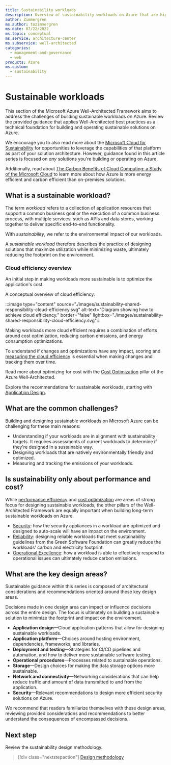 ```yaml
---
title: Sustainability workloads
description: Overview of sustainability workloads on Azure that are highly reliable.
author: Zimmergren
ms.author: tozimmergren
ms.date: 07/22/2022
ms.topic: conceptual
ms.service: architecture-center
ms.subservice: well-architected
categories:
  - management-and-governance
  - web
products: Azure
ms.custom:
  - sustainability
---
```


# Sustainable workloads

This section of the Microsoft Azure Well-Architected Framework aims to address the challenges of building sustainable workloads on Azure. Review the provided guidance that applies Well-Architected best practices as a technical foundation for building and operating sustainable solutions on Azure.

We encourage you to also read more about the [Microsoft Cloud for Sustainability](https://www.microsoft.com/sustainability/cloud) for opportunities to leverage the capabilities of that platform as part of your solution architecture. However, guidance found in this article series is focused on _any_ solutions you're building or operating on Azure.

Additionally, read about [The Carbon Benefits of Cloud Computing: a Study of the Microsoft Cloud](https://www.microsoft.com/download/details.aspx?id=56950) to learn more about how Azure is more energy efficient and carbon efficient than on-premises solutions.

## What is a sustainable workload?

The term _workload_ refers to a collection of application resources that support a common business goal or the execution of a common business process, with multiple services, such as APIs and data stores, working together to deliver specific end-to-end functionality.

With _sustainability_, we refer to the environmental impact of our workloads.

A _sustainable workload_ therefore describes the practice of designing solutions that maximize utilization while minimizing waste, ultimately reducing the footprint on the environment.

### Cloud efficiency overview

An initial step in making workloads more sustainable is to optimize the application's cost.

A conceptual overview of cloud efficiency:

:::image type="content" source="./images/sustainability-shared-responsibility-cloud-efficiency.svg" alt-text="Diagram showing how to achieve cloud efficiency." border="false" lightbox="./images/sustainability-shared-responsibility-cloud-efficiency.svg":::

Making workloads more cloud efficient requires a combination of efforts around cost optimization, reducing carbon emissions, and energy consumption optimizations.

To understand if changes and optimizations have any impact, scoring and [measuring the cloud efficiency](/azure/architecture/framework/sustainability/sustainability-design-methodology#3understanding-your-emissions) is essential when making changes and tracking them over time.

Read more about optimizing for cost with the [Cost Optimization](/azure/architecture/framework/cost/) pillar of the Azure Well-Architected.

Explore the recommendations for sustainable workloads, starting with [Application Design](/azure/architecture/framework/sustainability/sustainability-application-design).

## What are the common challenges?

Building and designing sustainable workloads on Microsoft Azure can be challenging for these main reasons:

- Understanding if your workloads are in alignment with sustainability targets. It requires assessments of current workloads to determine if they're designed in a sustainable way.
- Designing workloads that are natively environmentally friendly and optimized.
- Measuring and tracking the emissions of your workloads.

## Is sustainability only about performance and cost?

While [performance efficiency](/azure/architecture/framework/scalability/) and [cost optimization](/azure/architecture/framework/cost/) are areas of strong focus for designing sustainable workloads, the other pillars of the Well-Architected Framework are equally important when building long-term sustainable workloads on Azure.

- [Security](/azure/architecture/framework/security/): how the security appliances in a workload are optimized and designed to auto-scale will have an impact on the environment.
- [Reliability](/azure/architecture/framework/resiliency/): designing reliable workloads that meet sustainability guidelines from the Green Software Foundation can greatly reduce the workloads' carbon and electricity footprint.
- [Operational Excellence](/azure/architecture/framework/devops/): how a workload is able to effectively respond to operational issues can ultimately reduce carbon emissions.

## What are the key design areas?

Sustainable guidance within this series is composed of architectural considerations and recommendations oriented around these key design areas.

Decisions made in one design area can impact or influence decisions across the entire design. The focus is ultimately on building a sustainable solution to minimize the footprint and impact on the environment.

- **Application design**&mdash;Cloud application patterns that allow for designing sustainable workloads.
- **Application platform**&mdash;Choices around hosting environment, dependencies, frameworks, and libraries.
- **Deployment and testing**&mdash;Strategies for CI/CD pipelines and automation, and how to deliver more sustainable software testing.
- **Operational procedures**&mdash;Processes related to sustainable operations.
- **Storage**&mdash;Design choices for making the data storage options more sustainable.
- **Network and connectivity**&mdash;Networking considerations that can help reduce traffic and amount of data transmitted to and from the application.
- **Security**&mdash;Relevant recommendations to design more efficient security solutions on Azure.

We recommend that readers familiarize themselves with these design areas, reviewing provided considerations and recommendations to better understand the consequences of encompassed decisions.

## Next step

Review the sustainability design methodology.

> [!div class="nextstepaction"]
> [Design methodology](sustainability-design-methodology.md)
